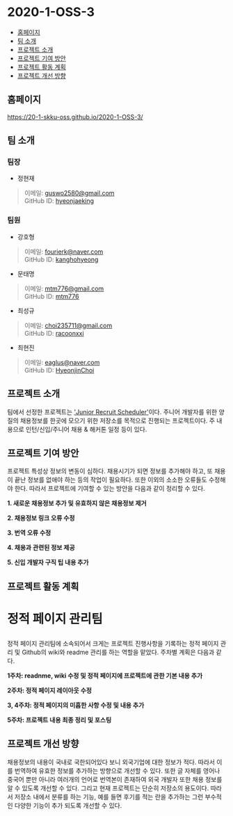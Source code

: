 # 2020-1-OSS-3

 * [홈페이지](#homepage)
 * [팀 소개](#members)
 * [프로젝트 소개](#introduction)
 * [프로젝트 기여 방안](#contribution_plan)
 * [프로젝트 활동 계획](#activity_plan)
 * [프로젝트 개선 방향](#improvement)

## <div id = "homepage">홈페이지</div>

https://20-1-skku-oss.github.io/2020-1-OSS-3/

## <div id = "members">팀 소개</div>

### 팀장
+ 정현재
> 이메일: guswo2580@gmail.com<br>
> GitHub ID: [hyeonjaeking](https://github.com/hyeonjaeking)<br>

### 팀원
+ 강호형
> 이메일: fourierk@naver.com<br>
> GitHub ID: [kanghohyeong](https://github.com/kanghohyeong)<br>

+ 문태명
> 이메일: mtm776@gmail.com<br>
> GitHub ID: [mtm776](https://github.com/mtm776)<br>

+ 최성규
> 이메일: choi235711@gmail.com<br>
> GitHub ID: [racoonxxi](https://github.com/racoonxxi)<br>

+ 최현진
> 이메일: eaglus@naver.com<br>
> GitHub ID: [HyeonjinChoi](https://github.com/HyeonjinChoi)<br>


## <div id = "introduction">프로젝트 소개</div>

팀에서 선정한 프로젝트는 <a href="https://github.com/jojoldu/junior-recruit-scheduler">'Junior Recruit Scheduler'</a>이다. 주니어 개발자를 위한 양질의 채용정보를 한곳에 모으기 위한 저장소를 목적으로 진행되는 프로젝트이다. 주 내용으로 인턴/신입/주니어 채용 & 해커톤 일정 등이 있다.

## <div id = "contribution_plan">프로젝트 기여 방안</div>

<p> 프로젝트 특성상 정보의 변동이 심하다. 채용시기가 되면 정보를 추가해야 하고, 또 채용이 끝난 정보를 없애야 하는 등의 작업이 필요하다. 또한 이외의 소소한 오류들도 수정해야 한다. 따라서 프로젝트에 기여할 수 있는 방안을 다음과 같이 정리할 수 있다.</p>

<p><b> 1. 새로운 채용정보 추가 및 유효하지 않은 채용정보 제거 </b></p>
<p><b> 2. 채용정보 링크 오류 수정 </b></p>
<p><b> 3. 번역 오류 수정 </b></p>
<p><b> 4. 채용과 관련된 정보 제공 </b></p>
<p><b> 5. 신입 개발자 구직 팁 내용 추가 </b></p>

## <div id = "activity_plan">프로젝트 활동 계획</div>

# <p><b> 정적 페이지 관리팀 </b><p>
  
<p> 정적 페이지 관리팀에 소속되어서 크게는 프로젝트 진행사항을 기록하는 정적 페이지 관리 및 Github의 wiki와 readme 관리를 하는 역할을 맡았다. 주차별 계획은 다음과 같다.</p>

<p><b> 1주차: readnme, wiki 수정 및 정적 페이지에 프로젝트에 관한 기본 내용 추가 </b></p>
<p><b> 2주차: 정적 페이지 레이아웃 수정 </b></p>
<p><b> 3, 4주차: 정적 페이지의 미흡한 사항 수정 및 내용 추가 </b></p>
<p><b> 5주차: 프로젝트 내용 최종 정리 및 포스팅 </b></p>


## <div id = "improvement">프로젝트 개선 방향</div>

채용정보의 내용이 국내로 국한되어있다 보니 외국기업에 대한 정보가 적다. 따라서 이를 번역하여 유효한 정보를 추가하는 방향으로 개선할 수 있다. 또한 글 자체를 영어나 중국어 뿐만 아니라 여러개의 언어로 번역본이 존재하여 외국 개발자 또한 채용 정보를 알 수 있도록 개선할 수 있다. 그리고 현재 프로젝트는 단순히 저장소의 용도이다. 따라서 저장소 내에서 분류를 하는 기능, 예를 들면 후기를 적는 란을 추가하는 그런 부수적인 다양한 기능이 추가 되도록 개선할 수 있다.

